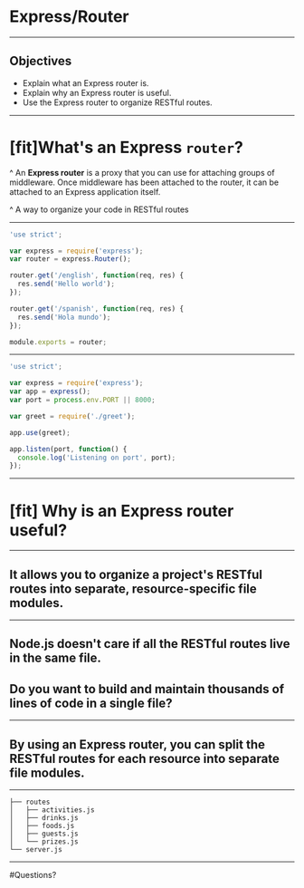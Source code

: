 # Express/Router

---

## Objectives

- Explain what an Express router is.
- Explain why an Express router is useful.
- Use the Express router to organize RESTful routes.

---

# [fit]What's an Express `router`?

^ An **Express router** is a proxy that you can use for attaching groups of middleware. Once middleware has been attached to the router, it can be attached to an Express application itself.

^ A way to organize your code in RESTful routes

---

```javascript
'use strict';

var express = require('express');
var router = express.Router();

router.get('/english', function(req, res) {
  res.send('Hello world');
});

router.get('/spanish', function(req, res) {
  res.send('Hola mundo');
});

module.exports = router;
```

---

```javascript
'use strict';

var express = require('express');
var app = express();
var port = process.env.PORT || 8000;

var greet = require('./greet');

app.use(greet);

app.listen(port, function() {
  console.log('Listening on port', port);
});
```

---

# [fit] Why is an Express router useful?

---

## It allows you to organize a project's RESTful routes into separate, resource-specific file modules.

---

## Node.js doesn't care if all the RESTful routes live in the same file. 

## Do you want to build and maintain thousands of lines of code in a single file?

---

## By using an Express router, you can split the RESTful routes for each resource into separate file modules.

---

```
├── routes
│   ├── activities.js
│   ├── drinks.js
│   ├── foods.js
│   ├── guests.js
│   └── prizes.js
└── server.js
```

---

#Questions?
